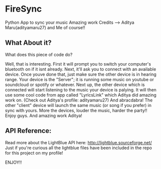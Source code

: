 # FireSync
Python App to sync your music
Amazing work Credits --> Aditya Maru(adityamaru27) and Me of course!!

## What About it?
What does this piece of code do?

Well, that is interesting. First it will prompt you to switch your computer's bluetooth on if it isnt already. 
Next, it'll ask you to connect with an available device.
Once youve done that, just make sure the other device is in hearing range. Your device is the "Server"; it is running some music on youtube or soundcloud or spotify or whatever.
Next up, the other device which is connected will start listening to the music your device is palying.
It will then use some cool code from app called "LyricsLink" which Aditya did amazing work on. (Check out Aditya's profile: adityamaru27) 
And abracdabra! The other "client" device will launch the same music (or song if you prefer) in sync with yours. 
More the devices, louder the music, harder the party!!
Enjoy guys. And amazing work Aditya!

## API Reference:

Read more about the LightBlue API here:  http://lightblue.sourceforge.net/
Just if you're curious all the lightblue files have been included in the repo for this project on my profile!

ENJOY!!
